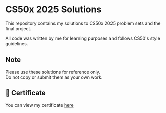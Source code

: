 # CS50x 2025 Solutions

This repository contains my solutions to CS50x 2025 problem sets and the final project.

All code was written by me for learning purposes and follows CS50's style guidelines.

## Note

Please use these solutions for reference only.  
Do not copy or submit them as your own work.

## 📜 Certificate

You can view my certificate [here](https://certificates.cs50.io/b0d64c1c-09e1-4b46-8aed-c6c4565e4e91.pdf?size=letter)
